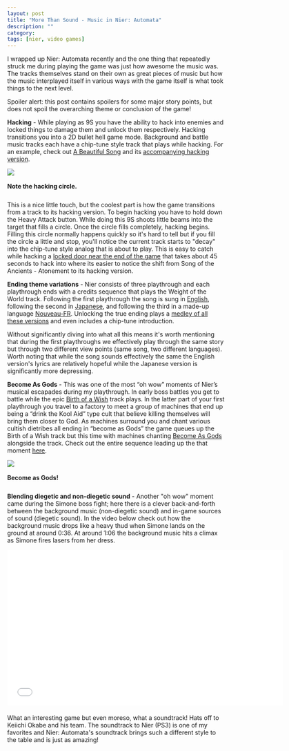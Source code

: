 ```yaml
---
layout: post
title: "More Than Sound - Music in Nier: Automata"
description: ""
category: 
tags: [nier, video games]
---
```


I wrapped up Nier: Automata recently and the one thing that repeatedly struck me during playing the game was just how awesome the music was. The tracks themselves stand on their own as great pieces of music but how the music interplayed itself in various ways with the game itself is what took things to the next level.

Spoiler alert: this post contains spoilers for some major story points, but does not spoil the overarching theme or conclusion of the game! 

**Hacking** - While playing as 9S you have the ability to hack into enemies and locked things to damage them and unlock them respectively. Hacking transitions you into a 2D bullet hell game mode. Background and battle music tracks each have a chip-tune style track that plays while hacking. For an example, check out [A Beautiful Song][4] and its [accompanying hacking version][5].

<div>
	<img class="rounded-corners" style="max-width: 800px; border: 1px;" src="{{ site.images2017 }}/09-08/hacking.jpg"/>
	<p class="caption-text" style="line-height: 1.5em; margin-bottom: 24px;"><strong>Note the hacking circle.</strong></p>
</div>

This is a nice little touch, but the coolest part is how the game transitions from a track to its hacking version. To begin hacking you have to hold down the Heavy Attack button. While doing this 9S shoots little beams into the target that fills a circle. Once the circle fills completely, hacking begins. Filling this circle normally happens quickly so it's hard to tell but if you fill the circle a little and stop, you'll notice the current track starts to "decay" into the chip-tune style analog that is about to play. This is easy to catch while hacking a [locked door near the end of the game][6] that takes about 45 seconds to hack into where its easier to notice the shift from Song of the Ancients - Atonement to its hacking version.

**Ending theme variations** - Nier consists of three playthrough and each playthrough ends with a credits sequence that plays the Weight of the World track. Following the first playthrough the song is sung in [English][7], following the second in [Japanese][8], and following the third in a made-up language [Nouveau-FR][9]. Unlocking the true ending plays a [medley of all these versions][10] and even includes a chip-tune introduction.

Without significantly diving into what all this means it's worth mentioning that during the first playthroughs we effectively play through the same story but through two different view points (same song, two different languages). Worth noting that while the song sounds effectively the same the English version's lyrics are relatively hopeful while the Japanese version is significantly more depressing. 

**Become As Gods** - This was one of the most “oh wow” moments of Nier’s musical escapades during my playthrough. In early boss battles you get to battle while the epic [Birth of a Wish][1] track plays. In the latter part of your first playthrough you travel to a factory to meet a group of machines that end up being a “drink the Kool Aid” type cult that believe killing themselves will bring them closer to God. As machines surround you and chant various cultish dietribes all ending in “become as Gods” the game queues up the Birth of a Wish track but this time with machines chanting [Become As Gods][2] alongside the track. Check out the entire sequence leading up the that moment [here][3].

<div>
	<img class="rounded-corners" style="max-width: 800px; border: 1px;" src="{{ site.images2017 }}/09-08/become-as-gods.png"/>
	<p class="caption-text" style="line-height: 1.5em; margin-bottom: 24px;"><strong>Become as Gods!</strong></p>
</div>

**Blending diegetic and non-diegetic sound** - Another "oh wow" moment came during the Simone boss fight; here there is a clever back-and-forth between the background music (non-diegetic sound) and in-game sources of sound (diegetic sound). In the video below check out how the background music drops like a heavy thud when Simone lands on the ground at around 0:36. At around 1:06 the background music hits a climax as Simone fires lasers from her dress.

<div style="text-align: center; margin-bottom: 20px">
<iframe width="640" height="360" src="//www.youtube-nocookie.com/embed/mWeOs7wpu70?rel=0" frameborder="0"></iframe>
</div>

What an interesting game but even moreso, what a soundtrack! Hats off to Keiichi Okabe and his team. The soundtrack to Nier (PS3) is one of my favorites and Nier: Automata's soundtrack brings such a different style to the table and is just as amazing! 

[1]: https://www.youtube.com/watch?v=5wcXPfR5NJg
[2]: https://www.youtube.com/watch?v=c9Ku9HIumpM
[3]: https://www.youtube.com/watch?v=HYPFpKDn_Fg&t=5m50s

[4]: https://www.youtube.com/watch?v=YMKskuvJTcs
[5]: https://www.youtube.com/watch?v=ICwCScAKpbk
[6]: https://www.youtube.com/watch?v=ERXsRRJBcZs&t=4m00s

[7]: https://www.youtube.com/watch?v=Egn_VNVKzI4
[8]: https://www.youtube.com/watch?v=mk8GmgeEbxc
[9]: https://www.youtube.com/watch?v=wn_janwmzRU
[10]: https://www.youtube.com/watch?v=b0L_ofPno4c